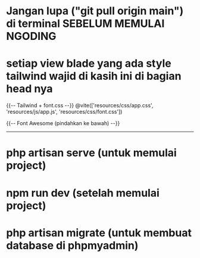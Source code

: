 # Jangan lupa ("git pull origin main") di terminal SEBELUM MEMULAI NGODING

# setiap view blade yang ada style tailwind wajid di kasih ini di bagian head nya

  {{-- Tailwind + font.css --}}
  @vite(['resources/css/app.css', 'resources/js/app.js', 'resources/css/font.css'])

  {{-- Font Awesome (pindahkan ke bawah) --}}
  <link rel="stylesheet" href="https://cdnjs.cloudflare.com/ajax/libs/font-awesome/7.0.1/css/all.min.css" integrity="sha512-2SwdPD6INVrV/lHTZbO2nodKhrnDdJK9/kg2XD1r9uGqPo1cUbujc+IYdlYdEErWNu69gVcYgdxlmVmzTWnetw==" crossorigin="anonymous" referrerpolicy="no-referrer" />

----------------------------------------------------------------------------------------------------
# php artisan serve (untuk memulai project)
# npm run dev (setelah memulai project)

# php artisan migrate (untuk membuat database di phpmyadmin)
